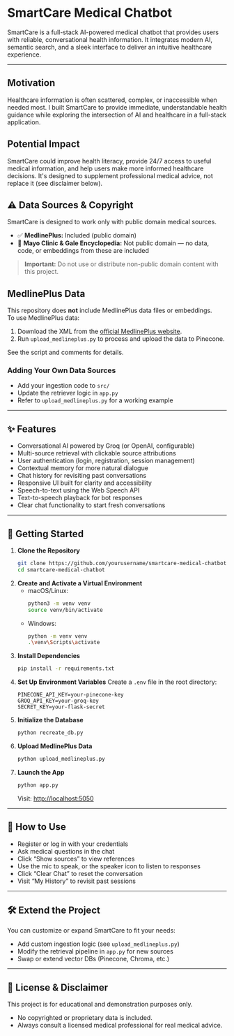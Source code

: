 # SmartCare Medical Chatbot

SmartCare is a full-stack AI-powered medical chatbot that provides users with reliable, conversational health information. It integrates modern AI, semantic search, and a sleek interface to deliver an intuitive healthcare experience.

---

## Motivation

Healthcare information is often scattered, complex, or inaccessible when needed most. I built SmartCare to provide immediate, understandable health guidance while exploring the intersection of AI and healthcare in a full-stack application.

## Potential Impact

SmartCare could improve health literacy, provide 24/7 access to useful medical information, and help users make more informed healthcare decisions. It's designed to supplement professional medical advice, not replace it (see disclaimer below).

## ⚠️ Data Sources & Copyright

SmartCare is designed to work only with public domain medical sources.

- ✅ **MedlinePlus:** Included (public domain)
- 🚫 **Mayo Clinic & Gale Encyclopedia:** Not public domain — no data, code, or embeddings from these are included

> **Important:** Do not use or distribute non-public domain content with this project.


## MedlinePlus Data

This repository does **not** include MedlinePlus data files or embeddings.  
To use MedlinePlus data:

1. Download the XML from the [official MedlinePlus website](https://medlineplus.gov/xml.html).
2. Run `upload_medlineplus.py` to process and upload the data to Pinecone.

See the script and comments for details.


### Adding Your Own Data Sources
- Add your ingestion code to `src/`
- Update the retriever logic in `app.py`
- Refer to `upload_medlineplus.py` for a working example

---

## ✨ Features

- Conversational AI powered by Groq (or OpenAI, configurable)
- Multi-source retrieval with clickable source attributions
- User authentication (login, registration, session management)
- Contextual memory for more natural dialogue
- Chat history for revisiting past conversations
- Responsive UI built for clarity and accessibility
- Speech-to-text using the Web Speech API
- Text-to-speech playback for bot responses
- Clear chat functionality to start fresh conversations

---

## 🚀 Getting Started

1. **Clone the Repository**
   ```bash
   git clone https://github.com/yourusername/smartcare-medical-chatbot.git
   cd smartcare-medical-chatbot
   ```
2. **Create and Activate a Virtual Environment**
   - macOS/Linux:
     ```bash
     python3 -m venv venv
     source venv/bin/activate
     ```
   - Windows:
     ```bash
     python -m venv venv
     .\venv\Scripts\activate
     ```
3. **Install Dependencies**
   ```bash
   pip install -r requirements.txt
   ```
4. **Set Up Environment Variables**
   Create a `.env` file in the root directory:
   ```env
   PINECONE_API_KEY=your-pinecone-key
   GROQ_API_KEY=your-groq-key
   SECRET_KEY=your-flask-secret
   ```
5. **Initialize the Database**
   ```bash
   python recreate_db.py
   ```
6. **Upload MedlinePlus Data**
   ```bash
   python upload_medlineplus.py
   ```
7. **Launch the App**
   ```bash
   python app.py
   ```
   Visit: [http://localhost:5050](http://localhost:5050)

---

## 💬 How to Use

- Register or log in with your credentials
- Ask medical questions in the chat
- Click “Show sources” to view references
- Use the mic to speak, or the speaker icon to listen to responses
- Click “Clear Chat” to reset the conversation
- Visit “My History” to revisit past sessions

---

## 🛠️ Extend the Project

You can customize or expand SmartCare to fit your needs:
- Add custom ingestion logic (see `upload_medlineplus.py`)
- Modify the retrieval pipeline in `app.py` for new sources
- Swap or extend vector DBs (Pinecone, Chroma, etc.)

---

## 📄 License & Disclaimer

This project is for educational and demonstration purposes only.

- No copyrighted or proprietary data is included.
- Always consult a licensed medical professional for real medical advice. 
